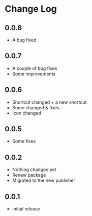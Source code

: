 # Change Log

## 0.0.8

- A bug fixed

## 0.0.7

- A couple of bug fixes
- Some improvements

## 0.0.6

- Shortcut changed + a new shortcut
- Some changed & fixes
- Icon changed

## 0.0.5

- Some fixes

## 0.0.2

- Nothing changed yet
- Renew package
- Migrated to the new publisher

## 0.0.1

- Initial release